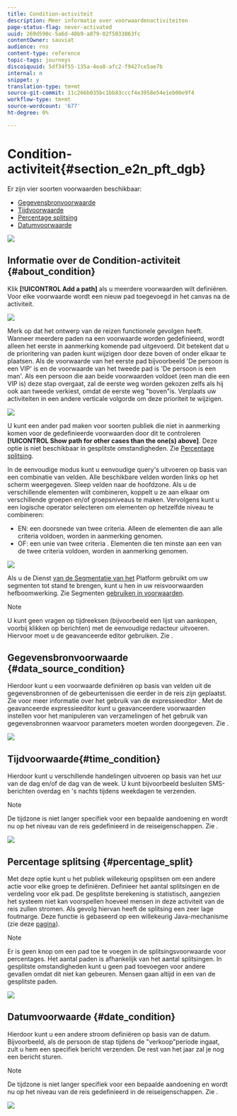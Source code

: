 ```yaml
---
title: Condition-activiteit
description: Meer informatie over voorwaardenactiviteiten
page-status-flag: never-activated
uuid: 269d590c-5a6d-40b9-a879-02f5033863fc
contentOwner: sauviat
audience: rns
content-type: reference
topic-tags: journeys
discoiquuid: 5df34f55-135a-4ea8-afc2-f9427ce5ae7b
internal: n
snippet: y
translation-type: tm+mt
source-git-commit: 11c266b035bc1bb83cccf4e3958e54e1eb00e9f4
workflow-type: tm+mt
source-wordcount: '677'
ht-degree: 0%

---
```



# Condition-activiteit{#section_e2n_pft_dgb}

Er zijn vier soorten voorwaarden beschikbaar:

* [Gegevensbronvoorwaarde](#data_source_condition)
* [Tijdvoorwaarde](#time_condition)
* [Percentage splitsing](#percentage_split)
* [Datumvoorwaarde](#date_condition)

![](../assets/journey49.png)

## Informatie over de Condition-activiteit {#about_condition}

Klik **[!UICONTROL Add a path]** als u meerdere voorwaarden wilt definiëren. Voor elke voorwaarde wordt een nieuw pad toegevoegd in het canvas na de activiteit.

![](../assets/journey47.png)

Merk op dat het ontwerp van de reizen functionele gevolgen heeft. Wanneer meerdere paden na een voorwaarde worden gedefinieerd, wordt alleen het eerste in aanmerking komende pad uitgevoerd. Dit betekent dat u de prioritering van paden kunt wijzigen door deze boven of onder elkaar te plaatsen. Als de voorwaarde van het eerste pad bijvoorbeeld &#39;De persoon is een VIP&#39; is en de voorwaarde van het tweede pad is &#39;De persoon is een man&#39;. Als een persoon die aan beide voorwaarden voldoet (een man die een VIP is) deze stap overgaat, zal de eerste weg worden gekozen zelfs als hij ook aan tweede verkiest, omdat de eerste weg &quot;boven&quot;is. Verplaats uw activiteiten in een andere verticale volgorde om deze prioriteit te wijzigen.

![](../assets/journey48.png)

U kunt een ander pad maken voor soorten publiek die niet in aanmerking komen voor de gedefinieerde voorwaarden door dit te controleren **[!UICONTROL Show path for other cases than the one(s) above]**. Deze optie is niet beschikbaar in gesplitste omstandigheden. Zie [Percentage splitsing](#percentage_split).

In de eenvoudige modus kunt u eenvoudige query&#39;s uitvoeren op basis van een combinatie van velden. Alle beschikbare velden worden links op het scherm weergegeven. Sleep velden naar de hoofdzone. Als u de verschillende elementen wilt combineren, koppelt u ze aan elkaar om verschillende groepen en/of groepsniveaus te maken. Vervolgens kunt u een logische operator selecteren om elementen op hetzelfde niveau te combineren:

* EN: een doorsnede van twee criteria. Alleen de elementen die aan alle criteria voldoen, worden in aanmerking genomen.
* OF: een unie van twee criteria . Elementen die ten minste aan een van de twee criteria voldoen, worden in aanmerking genomen.

![](../assets/journey64.png)

Als u de Dienst [van de Segmentatie van het](https://docs.adobe.com/content/help/en/experience-platform/segmentation/home.html) Platform gebruikt om uw segmenten tot stand te brengen, kunt u hen in uw reisvoorwaarden hefboomwerking. Zie Segmenten [gebruiken in voorwaarden](../segment/using-a-segment.md).


>[!NOTE]
>
>U kunt geen vragen op tijdreeksen (bijvoorbeeld een lijst van aankopen, voorbij klikken op berichten) met de eenvoudige redacteur uitvoeren. Hiervoor moet u de geavanceerde editor gebruiken. Zie [](../expression/expressionadvanced.md).

## Gegevensbronvoorwaarde {#data_source_condition}

Hierdoor kunt u een voorwaarde definiëren op basis van velden uit de gegevensbronnen of de gebeurtenissen die eerder in de reis zijn geplaatst. Zie voor meer informatie over het gebruik van de expressieeditor [](../expression/expressionadvanced.md). Met de geavanceerde expressieeditor kunt u geavanceerdere voorwaarden instellen voor het manipuleren van verzamelingen of het gebruik van gegevensbronnen waarvoor parameters moeten worden doorgegeven. Zie [](../datasource/external-data-sources.md).

![](../assets/journey50.png)

## Tijdvoorwaarde{#time_condition}

Hierdoor kunt u verschillende handelingen uitvoeren op basis van het uur van de dag en/of de dag van de week. U kunt bijvoorbeeld besluiten SMS-berichten overdag en &#39;s nachts tijdens weekdagen te verzenden.

>[!NOTE]
>
>De tijdzone is niet langer specifiek voor een bepaalde aandoening en wordt nu op het niveau van de reis gedefinieerd in de reiseigenschappen. Zie [](../building-journeys/timezone-management.md).

![](../assets/journey51.png)

## Percentage splitsing {#percentage_split}

Met deze optie kunt u het publiek willekeurig opsplitsen om een andere actie voor elke groep te definiëren. Definieer het aantal splitsingen en de verdeling voor elk pad. De gesplitste berekening is statistisch, aangezien het systeem niet kan voorspellen hoeveel mensen in deze activiteit van de reis zullen stromen. Als gevolg hiervan heeft de splitsing een zeer lage foutmarge. Deze functie is gebaseerd op een willekeurig Java-mechanisme (zie deze [pagina](https://docs.oracle.com/javase/7/docs/api/java/util/Random.html)).

>[!NOTE]
>
>Er is geen knop om een pad toe te voegen in de splitsingsvoorwaarde voor percentages. Het aantal paden is afhankelijk van het aantal splitsingen. In gesplitste omstandigheden kunt u geen pad toevoegen voor andere gevallen omdat dit niet kan gebeuren. Mensen gaan altijd in een van de gesplitste paden.


![](../assets/journey52.png)

## Datumvoorwaarde {#date_condition}

Hierdoor kunt u een andere stroom definiëren op basis van de datum. Bijvoorbeeld, als de persoon de stap tijdens de &quot;verkoop&quot;periode ingaat, zult u hem een specifiek bericht verzenden. De rest van het jaar zal je nog een bericht sturen.

>[!NOTE]
>
>De tijdzone is niet langer specifiek voor een bepaalde aandoening en wordt nu op het niveau van de reis gedefinieerd in de reiseigenschappen. Zie [](../building-journeys/timezone-management.md).

![](../assets/journey53.png)
